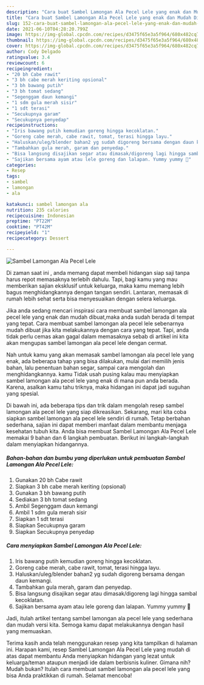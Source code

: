 ```yaml
---
description: "Cara buat Sambel Lamongan Ala Pecel Lele yang enak dan Mudah Dibuat"
title: "Cara buat Sambel Lamongan Ala Pecel Lele yang enak dan Mudah Dibuat"
slug: 152-cara-buat-sambel-lamongan-ala-pecel-lele-yang-enak-dan-mudah-dibuat
date: 2021-06-10T04:28:20.799Z
image: https://img-global.cpcdn.com/recipes/d3475f65e3a5f964/680x482cq70/sambel-lamongan-ala-pecel-lele-foto-resep-utama.jpg
thumbnail: https://img-global.cpcdn.com/recipes/d3475f65e3a5f964/680x482cq70/sambel-lamongan-ala-pecel-lele-foto-resep-utama.jpg
cover: https://img-global.cpcdn.com/recipes/d3475f65e3a5f964/680x482cq70/sambel-lamongan-ala-pecel-lele-foto-resep-utama.jpg
author: Cody Delgado
ratingvalue: 3.4
reviewcount: 6
recipeingredient:
- "20 bh Cabe rawit"
- "3 bh cabe merah keriting opsional"
- "3 bh bawang putih"
- "3 bh tomat sedang"
- "Segenggam daun kemangi"
- "1 sdm gula merah sisir"
- "1 sdt terasi"
- "Secukupnya garam"
- "Secukupnya penyedap"
recipeinstructions:
- "Iris bawang putih kemudian goreng hingga kecoklatan."
- "Goreng cabe merah, cabe rawit, tomat, terasi hingga layu."
- "Haluskan/uleg/blender bahan2 yg sudah digoreng bersama dengan daun kemangi."
- "Tambahkan gula merah, garam dan penyedap."
- "Bisa langsung disajikan segar atau dimasak/digoreng lagi hingga sambal kecoklatan."
- "Sajikan bersama ayam atau lele goreng dan lalapan. Yummy yummy 🤤"
categories:
- Resep
tags:
- sambel
- lamongan
- ala

katakunci: sambel lamongan ala 
nutrition: 235 calories
recipecuisine: Indonesian
preptime: "PT22M"
cooktime: "PT42M"
recipeyield: "1"
recipecategory: Dessert

---
```



![Sambel Lamongan Ala Pecel Lele](https://img-global.cpcdn.com/recipes/d3475f65e3a5f964/680x482cq70/sambel-lamongan-ala-pecel-lele-foto-resep-utama.jpg)

Di zaman  saat ini , anda memang dapat membeli hidangan siap saji tanpa harus repot memasaknya terlebih dahulu. Tapi, bagi kamu yang mau memberikan sajian eksklusif untuk keluarga, maka kamu memang lebih bagus menghidangkannya dengan tangan sendiri. Lantaran, memasak di rumah lebih sehat serta bisa menyesuaikan dengan selera keluarga.

Jika anda sedang mencari inspirasi cara membuat sambel lamongan ala pecel lele yang enak dan mudah dibuat,maka anda sudah berada di tempat yang tepat. Cara membuat sambel lamongan ala pecel lele  sebenarnya mudah dibuat jika kita melakukannya dengan cara yang tepat. Tapi, anda tidak perlu cemas akan gagal dalam memasaknya 
sebab di artikel ini kita akan mengupas sambel lamongan ala pecel lele dengan cermat.  



Nah untuk kamu yang akan memasak sambel lamongan ala pecel lele yang enak, ada beberapa tahap yang bisa dilakukan, mulai dari memilih jenis bahan, lalu penentuan bahan segar, sampai cara mengolah dan menghidangkannya. kamu Tidak usah pusing kalau mau menyiapkan sambel lamongan ala pecel lele yang enak di mana pun anda berada. Karena, asalkan kamu  tahu triknya, maka hidangan ini dapat jadi suguhan yang spesial.

Di bawah ini, ada beberapa tips dan trik dalam mengolah resep sambel lamongan ala pecel lele yang siap dikreasikan. Sekarang, mari kita coba siapkan sambel lamongan ala pecel lele sendiri di rumah. Tetap berbahan sederhana, sajian ini dapat memberi manfaat dalam membantu menjaga kesehatan tubuh kita. Anda bisa membuat Sambel Lamongan Ala Pecel Lele memakai 9 bahan dan 6 langkah pembuatan. Berikut ini langkah-langkah dalam menyiapkan hidangannya.

<!--inarticleads1-->

##### Bahan-bahan dan bumbu yang diperlukan untuk pembuatan Sambel Lamongan Ala Pecel Lele:

1. Gunakan 20 bh Cabe rawit
1. Siapkan 3 bh cabe merah keriting (opsional)
1. Gunakan 3 bh bawang putih
1. Sediakan 3 bh tomat sedang
1. Ambil Segenggam daun kemangi
1. Ambil 1 sdm gula merah sisir
1. Siapkan 1 sdt terasi
1. Siapkan Secukupnya garam
1. Siapkan Secukupnya penyedap




<!--inarticleads2-->

##### Cara menyiapkan Sambel Lamongan Ala Pecel Lele:

1. Iris bawang putih kemudian goreng hingga kecoklatan.
1. Goreng cabe merah, cabe rawit, tomat, terasi hingga layu.
1. Haluskan/uleg/blender bahan2 yg sudah digoreng bersama dengan daun kemangi.
1. Tambahkan gula merah, garam dan penyedap.
1. Bisa langsung disajikan segar atau dimasak/digoreng lagi hingga sambal kecoklatan.
1. Sajikan bersama ayam atau lele goreng dan lalapan. Yummy yummy 🤤




Jadi, itulah artikel tentang  sambel lamongan ala pecel lele  yang sederhana dan mudah versi kita. Semoga kamu dapat melakukannya dengan hasil yang memuaskan. 

Terima kasih anda telah menggunakan resep yang kita tampilkan di halaman ini. Harapan kami, resep  Sambel Lamongan Ala Pecel Lele yang mudah di atas dapat membantu Anda menyiapkan hidangan yang lezat untuk keluarga/teman ataupun menjadi ide dalam berbisnis kuliner. Gimana nih? Mudah bukan? Itulah cara membuat sambel lamongan ala pecel lele yang bisa Anda praktikkan di rumah. Selamat mencoba!

